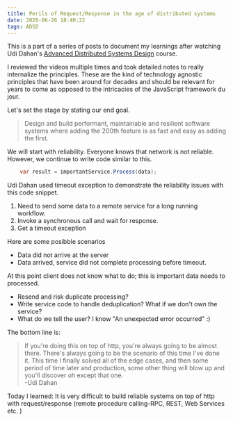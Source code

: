 ```yaml
---
title: Perils of Request/Response in the age of distributed systems
date: 2020-06-26 18:40:22
tags: ADSD 
---
```


This is a part of a series of posts to document my learnings after watching Udi Dahan's [Advanced Distributed Systems Design](https://learn.particular.net/courses/adsd-online) course.

I reviewed the videos multiple times and took detailed notes to really internalize the principles. These are the kind of technology agnostic principles that have been around for decades and should be relevant for years to come as opposed to the intricacies of the JavaScript framework du jour.

Let's set the stage by stating our end goal.

> Design and build performant, maintainable and resilient software systems where adding the 200th feature is as fast and easy as adding the first.

We will start with reliability. Everyone knows that network is not reliable. However, we continue to write code similar to this.

```csharp
    var result = importantService.Process(data);
```

Udi Dahan used timeout exception to demonstrate the reliability issues with this code snippet.
1. Need to send some data to a remote service for a long running workflow.
2. Invoke a synchronous call and wait for response.
3. Get a timeout exception
 
 Here are some posibble scenarios

 * Data did not arrive at the server 
 * Data arrived, service did not complete processing before timeout.

 At this point client does not know what to do; this is important data needs to processed. 
 
 * Resend and risk duplicate processing? 
 * Write service code to handle deduplication? What if we don't own the service?
 * What do we tell the user? I know "An unexpected error occurred" :)

 The bottom line is:
 > If you're doing this on top of http, you're always going to be almost there. There's always going to be the scenario of this time I've done it. This time I finally solved all of the edge cases, and then some period of time later and production, some other thing will blow up and you'll discover oh except that one.       
 -Udi Dahan

Today I learned: It is very difficult to build reliable systems on top of http with request/response (remote procedure calling-RPC, REST, Web Services etc. )



